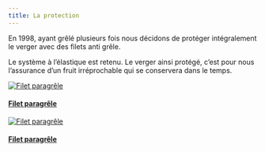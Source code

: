 ```yaml
---
title: La protection
---
```


En 1998, ayant grêlé plusieurs fois nous décidons de protéger intégralement le verger avec des filets anti grêle. 

Le système à l’élastique est retenu. Le verger ainsi protégé, c’est pour nous l’assurance d’un fruit irréprochable qui se conservera dans le temps.


<div class="image-container">
    <a class="thumbnail" href="{{ site.baseurl }}/assets/images/le-verger/protection-1.jpg">
        <img src="{{ site.baseurl }}/assets/images/le-verger/protection-1-vignette.jpg" alt="Filet paragrêle" title="Filet paragrêle" />
        <h4 class="thumbnail-title">Filet paragrêle</h4>
    </a>
    <a class="thumbnail" href="{{ site.baseurl }}/assets/images/le-verger/protection-2.jpg">
        <img src="{{ site.baseurl }}/assets/images/le-verger/protection-2-vignette.jpg" alt="Filet paragrêle" title="Filet paragrêle" />
        <h4 class="thumbnail-title">Filet paragrêle</h4>
    </a>
</div>


